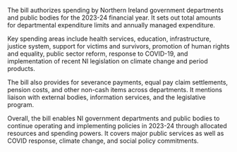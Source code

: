 The bill authorizes spending by Northern Ireland government departments and public bodies for the 2023-24 financial year. It sets out total amounts for departmental expenditure limits and annually managed expenditure.

Key spending areas include health services, education, infrastructure, justice system, support for victims and survivors, promotion of human rights and equality, public sector reform, response to COVID-19, and implementation of recent NI legislation on climate change and period products.

The bill also provides for severance payments, equal pay claim settlements, pension costs, and other non-cash items across departments. It mentions liaison with external bodies, information services, and the legislative program.

Overall, the bill enables NI government departments and public bodies to continue operating and implementing policies in 2023-24 through allocated resources and spending powers. It covers major public services as well as COVID response, climate change, and social policy commitments.